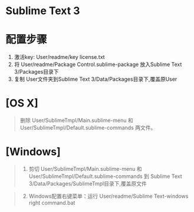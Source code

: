 # Sublime Text 3

# 配置步骤

1. 激活key: User/readme/key license.txt
2. 将 User/readme/Package Control.sublime-package 放入Sublime Text 3/Packages目录下
3. 复制 User文件夹到Sublime Text 3/Data/Packages目录下,覆盖原User

# [OS X]

> 删除 User/SublimeTmpl/Main.sublime-menu 和 User/SublimeTmpl/Default.sublime-commands 两文件。

# [Windows]
> 1. 剪切 User/SublimeTmpl/Main.sublime-menu 和 User/SublimeTmpl/Default.sublime-commands 到 Sublime Text 3/Data/Packages/SublimeTmpl目录下,覆盖原文件

> 2. Windows配置右键菜单：运行 User/readme/Sublime Text-windows right command.bat